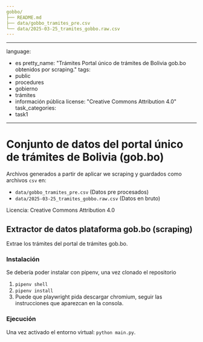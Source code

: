 ```yaml
---
gobbo/
├── README.md
├── data/gobbo_tramites_pre.csv
└── data/2025-03-25_tramites_gobbo.raw.csv
---
```


---
language:
- es
pretty_name: "Trámites Portal único de trámites de Bolivia gob.bo obtenidos por scraping."
tags:
- public
- procedures
- gobierno
- trámites
- información pública
license: "Creative Commons Attribution 4.0"
task_categories:
- task1
---

# Conjunto de datos del portal único de trámites de Bolivia (gob.bo)

Archivos generados a partir de aplicar we scraping y guardados como archivos `csv` en:

- `data/gobbo_tramites_pre.csv` (Datos pre procesados)
- `data/2025-03-25_tramites_gobbo.raw.csv` (Datos en bruto)

Licencia: Creative Commons Attribution 4.0

## Extractor de datos plataforma gob.bo (scraping)

Extrae los trámites del portal de trámites gob.bo.

### Instalación

Se debería poder instalar con pipenv, una vez clonado el repositorio

1. `pipenv shell`
2. `pipenv install`
3. Puede que playwright pida descargar chromium, seguir las instrucciones que aparezcan en la consola.

### Ejecución

Una vez activado el entorno virtual: `python main.py`.
